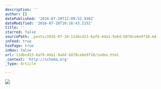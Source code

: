 ```yaml
---
description: ''
author: []
datePublished: '2016-07-20T12:09:52.938Z'
dateModified: '2016-07-20T10:16:43.215Z'
title: ''
starred: false
sourcePath: _posts/2016-07-20-11dbcd23-6af8-4da1-9a6d-b878ce6e9710.md
inFeed: true
hasPage: true
inNav: false
url: 11dbcd23-6af8-4da1-9a6d-b878ce6e9710/index.html
_context: 'http://schema.org'
_type: Article

---
```

![](https://the-grid-user-content.s3-us-west-2.amazonaws.com/292439e5-0700-4a3f-aaba-1520a4acc9ca.jpg)